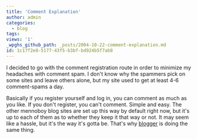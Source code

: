 ```yaml
---
title: 'Comment Explanation'
author: admin
categories:
  - blog
tags: 
views: '1'
_wpghs_github_path: _posts/2004-10-22-comment-explanation.md
id: 1c17f2e8-5177-43f5-b3bf-bd924b5f7ab8
---
```

<p>I decided to go with the comment registration route in order to minimize my headaches with comment spam.  I don't know why the spammers pick on some sites and leave others alone, but my site used to get at least 4-6 comment-spams a day.</p>
<p>Basically if you register yourself and log in, you can comment as much as you like.  If you don't register, you can't comment.  Simple and easy.  The other mennoboy blog sites are set up this way by default right now, but it's up to each of them as to whether they keep it that way or not.  It may seem like a hassle, but it's the way it's gotta be.  That's why <a href="http://www.blogger.com">blogger</a> is doing the same thing.</p>
